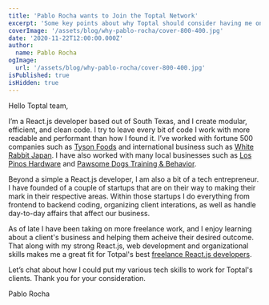 ```yaml
---
title: 'Pablo Rocha wants to Join the Toptal Network'
excerpt: 'Some key points about why Toptal should consider having me on their platform as a React.js developer.'
coverImage: '/assets/blog/why-pablo-rocha/cover-800-400.jpg'
date: '2020-11-22T12:00:00.000Z'
author:
  name: Pablo Rocha
ogImage:
  url: '/assets/blog/why-pablo-rocha/cover-800-400.jpg'
isPublished: true
isHidden: true
---
```

Hello Toptal team,

I’m a React.js developer based out of South Texas, and I create modular, efficient, and clean code. I try to leave every bit of code I work with more readable and performant than how I found it. I’ve worked with fortune 500 companies such as [Tyson Foods](https://tysonfoods.com) and international business such as [White Rabbit Japan](https://www.whiterabbitjapan.com). I have also worked with many local businesses such as [Los Pinos Hardware](https://lospinoshardware.com) and [Pawsome Dogs Training & Behavior](https://www.pawsomedogs.net/).

Beyond a simple a React.js developer, I am also a bit of a tech entrepreneur. I have founded of a couple of startups that are on their way to making their mark in their respective areas. Within those startups I do everything from frontend to backend coding, organizing client interations, as well as handle day-to-day affairs that affect our business.

As of late I have been taking on more freelance work, and I enjoy learning about a client's business and helping them acheive their desired outcome. That along with my strong React.js, web development and organizational skills makes me a great fit for Totpal's best [freelance React.js developers](https://www.toptal.com/react).

Let’s chat about how I could put my various tech skills to work for Toptal's clients. Thank you for your consideration.

Pablo Rocha
